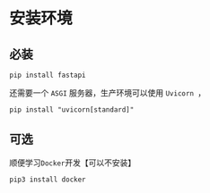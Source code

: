 # 安装环境
## 必装
```shell
pip install fastapi
```
还需要一个 `ASGI` 服务器，生产环境可以使用 `Uvicorn `，
```shell
pip install "uvicorn[standard]"
```
## 可选
顺便学习`Docker`开发【可以不安装】
```shell
pip3 install docker
```